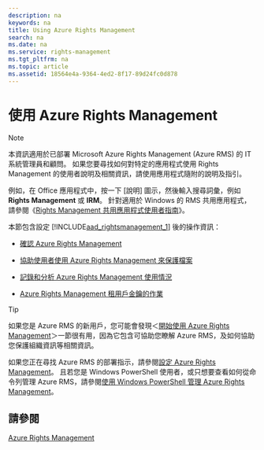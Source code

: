 ```yaml
---
description: na
keywords: na
title: Using Azure Rights Management
search: na
ms.date: na
ms.service: rights-management
ms.tgt_pltfrm: na
ms.topic: article
ms.assetid: 18564e4a-9364-4ed2-8f17-89d24fc0d878
---
```

# 使用 Azure Rights Management
> [!NOTE]
> 本資訊適用於已部署 Microsoft Azure Rights Management (Azure RMS) 的 IT 系統管理員和顧問。 如果您要尋找如何對特定的應用程式使用 Rights Management 的使用者說明及相關資訊，請使用應用程式隨附的說明及指引。
> 
> 例如，在 Office 應用程式中，按一下 [說明] 圖示，然後輸入搜尋詞彙，例如 **Rights Management** 或 **IRM**。 針對適用於 Windows 的 RMS 共用應用程式，請參閱《[Rights Management 共用應用程式使用者指南](http://technet.microsoft.com/library/dn339006.aspx)》。

本節包含設定 [!INCLUDE[aad_rightsmanagement_1](../Token/aad_rightsmanagement_1_md.md)] 後的操作資訊：

-   [確認 Azure Rights Management](../Topic/Verifying_Azure_Rights_Management.md)

-   [協助使用者使用 Azure Rights Management 來保護檔案](../Topic/Helping_Users_to_Protect_Files_by_Using_Azure_Rights_Management.md)

-   [記錄和分析 Azure Rights Management 使用情況](../Topic/Logging_and_Analyzing_Azure_Rights_Management_Usage.md)

-   [Azure Rights Management 租用戶金鑰的作業](../Topic/Operations_for_Your_Azure_Rights_Management_Tenant_Key.md)

> [!TIP]
> 如果您是 Azure RMS 的新用戶，您可能會發現＜[開始使用 Azure Rights Management](../Topic/Getting_Started_with_Azure_Rights_Management.md)＞一節很有用，因為它包含可協助您瞭解 Azure RMS，及如何協助您保護組織資訊等相關資訊。
> 
> 如果您正在尋找 Azure RMS 的部署指示，請參閱[設定 Azure Rights Management](../Topic/Configuring_Azure_Rights_Management.md)。 且若您是 Windows PowerShell 使用者，或只想要查看如何從命令列管理 Azure RMS，請參閱[使用 Windows PowerShell 管理 Azure Rights Management](../Topic/Administering_Azure_Rights_Management_by_Using_Windows_PowerShell.md)。

## 請參閱
[Azure Rights Management](../Topic/Azure_Rights_Management.md)

